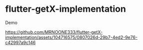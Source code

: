 # flutter-getX-implementation
Demo


https://github.com/MRNOONE333/flutter-getX-implementation/assets/104716575/0807026d-29b7-4ed2-9e76-c42997a9c146

